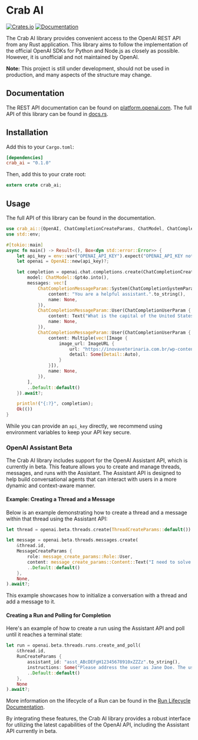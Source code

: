 # Crab AI

[![Crates.io](https://img.shields.io/crates/v/crab_ai.svg)](https://crates.io/crates/crab_ai)
[![Documentation](https://docs.rs/crab_ai/badge.svg)](https://docs.rs/crab_ai)

The Crab AI library provides convenient access to the OpenAI REST API from any Rust application. This library aims to follow the implementation of the official OpenAI SDKs for Python and Node.js as closely as possible. However, it is unofficial and not maintained by OpenAI.

**Note:** This project is still under development, should not be used in production, and many aspects of the structure may change.

## Documentation

The REST API documentation can be found on [platform.openai.com](https://platform.openai.com/docs). The full API of this library can be found in [docs.rs](https://docs.rs/crab_ai).

## Installation

Add this to your `Cargo.toml`:

```toml
[dependencies]
crab_ai = "0.1.0"
```

Then, add this to your crate root:

```rust
extern crate crab_ai;
```

## Usage

The full API of this library can be found in the documentation.

```rust
use crab_ai::{OpenAI, ChatCompletionCreateParams, ChatModel, ChatCompletionMessageParam, ChatCompletionSystemParam, ChatCompletionUserParam, Text, Image, ImageURL, Detail, Multiple};
use std::env;

#[tokio::main]
async fn main() -> Result<(), Box<dyn std::error::Error>> {
    let api_key = env::var("OPENAI_API_KEY").expect("OPENAI_API_KEY not set");
    let openai = OpenAI::new(api_key)?;

    let completion = openai.chat.completions.create(ChatCompletionCreateParams {
        model: ChatModel::Gpt4o.into(),
        messages: vec![
            ChatCompletionMessageParam::System(ChatCompletionSystemParam {
                content: "You are a helpful assistant.".to_string(),
                name: None,
            }),
            ChatCompletionMessageParam::User(ChatCompletionUserParam {
                content: Text("What is the capital of the United States?".to_string()),
                name: None,
            }),
            ChatCompletionMessageParam::User(ChatCompletionUserParam {
                content: Multiple(vec![Image {
                    image_url: ImageURL {
                        url: "https://inovaveterinaria.com.br/wp-content/uploads/2015/04/gato-sem-raca-INOVA-2048x1365.jpg".to_string(),
                        detail: Some(Detail::Auto),
                    }
                }]),
                name: None,
            }),
        ],
        ..Default::default()
    }).await?;

    println!("{:?}", completion);
    Ok(())
}
```

While you can provide an `api_key` directly, we recommend using environment variables to keep your API key secure.

### OpenAI Assistant Beta

The Crab AI library includes support for the OpenAI Assistant API, which is currently in beta. This feature allows you to create and manage threads, messages, and runs with the Assistant. The Assistant API is designed to help build conversational agents that can interact with users in a more dynamic and context-aware manner.

#### Example: Creating a Thread and a Message

Below is an example demonstrating how to create a thread and a message within that thread using the Assistant API:

```rust
let thread = openai.beta.threads.create(ThreadCreateParams::default()).await?;

let message = openai.beta.threads.messages.create(
    &thread.id,
    MessageCreateParams {
        role: message_create_params::Role::User,
        content: message_create_params::Content::Text("I need to solve the equation `3x + 11 = 14`. Can you help me?".to_string()),
        ..Default::default()
    },
    None,
).await?;
```

This example showcases how to initialize a conversation with a thread and add a message to it.

#### Creating a Run and Polling for Completion

Here's an example of how to create a run using the Assistant API and poll until it reaches a terminal state:

```rust
let run = openai.beta.threads.runs.create_and_poll(
    &thread.id,
    RunCreateParams {
        assistant_id: "asst_ABcDEFgH12345678910xZZZz".to_string(),
        instructions: Some("Please address the user as Jane Doe. The user has a premium account.".to_string()),
        ..Default::default()
    },
    None
).await?;
```

More information on the lifecycle of a Run can be found in the [Run Lifecycle Documentation](https://platform.openai.com/docs/assistants/how-it-works/run-lifecycle).

By integrating these features, the Crab AI library provides a robust interface for utilizing the latest capabilities of the OpenAI API, including the Assistant API currently in beta.